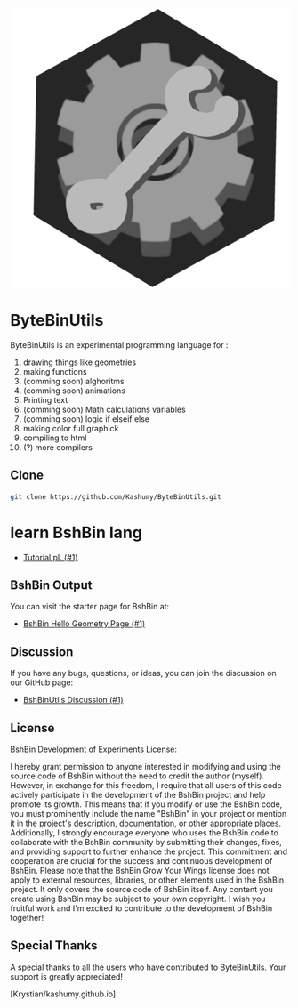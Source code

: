 ![Byte Shell](/bsd.png)

# ByteBinUtils
ByteBinUtils is an experimental programming language for :

1. drawing things like geometries
2. making functions
3. (comming soon) alghoritms
4. (comming soon) animations
5. Printing text
6. (comming soon) Math calculations variables
7. (comming soon) logic if elseif else
8. making color full graphick
9. compiling to html
10. (?) more compilers


## Clone

```bash
git clone https://github.com/Kashumy/ByteBinUtils.git
```
# learn BshBin lang
 - [Tutorial pl. (#1)](https://github.com/Kashumy/ByteBinUtils/blob/main/BshBIN.md)

## BshBin Output

You can visit the starter page for BshBin at:

- [BshBin Hello Geometry Page (#1)](https://kashumy.github.io/ByteBinUtils/)

## Discussion

If you have any bugs, questions, or ideas, you can join the discussion on our GitHub page:

- [BshBinUtils Discussion (#1)](https://github.com/Kashumy/ByteBinUtils/discussions/1)

## License

BshBin Development of Experiments License:

I hereby grant permission to anyone interested in modifying 
and using the source code of BshBin without the need to credit the author (myself). However, in exchange for this freedom, I 
require that all users of this code actively participate in the development of the BshBin project and help promote its growth.
This means that if you modify or use the BshBin code, you must prominently include the name "BshBin" in your project or mention it in the project's description, documentation, or other appropriate places.
Additionally, I strongly encourage everyone who uses the BshBin code to collaborate with the BshBin community by submitting their changes, fixes, and providing support to further enhance the project.
This commitment and cooperation are crucial for the success and continuous development of BshBin. 
Please note that the BshBin Grow Your Wings license does not apply to external resources, libraries, 
or other elements used in the BshBin project.
It only covers the source code of BshBin itself. 
Any content you create using BshBin may be subject to your own copyright. 
I wish you fruitful work and I'm excited to contribute to the development of BshBin together!

## Special Thanks

A special thanks to all the users who have contributed to ByteBinUtils. Your support is greatly appreciated!

[Krystian/kashumy.github.io]





